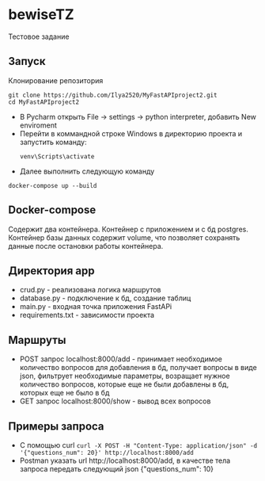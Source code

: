 # bewiseTZ
Тестовое задание

## Запуск
Клонирование репозитория
```
git clone https://github.com/Ilya2520/MyFastAPIproject2.git
cd MyFastAPIproject2
```
- В Pycharm открыть File -> settings -> python interpreter, добавить New enviroment
- Перейти в коммандной строке Windows в директорию проекта и запустить команду:
  ```
  venv\Scripts\activate
  ```
- Далее выполнить следующую команду
```
docker-compose up --build
```

## Docker-compose
Содержит два контейнера. Контейнер с приложением и с бд postgres. Контейнер базы данных содержит volume, что позволяет сохранять данные после остановки работы контейнера.

## Директория app
* crud.py - реализована логика маршрутов
* database.py - подключение к бд, создание таблиц
* main.py - входная точка приложения FastAPi
* requirements.txt - зависимости проекта

## Маршруты
* POST запрос localhost:8000/add  - принимает необходимое количество вопросов для добавления в бд, получает вопросы в виде json, фильтрует необходимые параметры, возращает нужное количество вопросов, которые еще не были добавлены в бд, которых еще не было в бд
* GET запрос localhost:8000/show - вывод всех вопросов

## Примеры запроса
* С помощью curl
 ``` curl -X POST -H "Content-Type: application/json" -d '{"questions_num": 20}' http://localhost:8000/add ```
* Postman   указать url  http://localhost:8000/add, в качестве тела запроса передать следующий json {"questions_num": 10}
